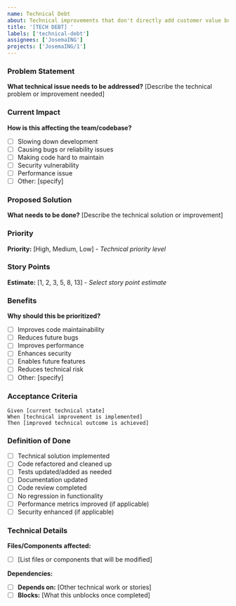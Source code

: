 ```yaml
---
name: Technical Debt
about: Technical improvements that don't directly add customer value but improve code quality, maintainability, or developer experience
title: '[TECH DEBT] '
labels: ['technical-debt']
assignees: ['JosemaING']
projects: ['JosemaING/1']
---
```


### Problem Statement
**What technical issue needs to be addressed?**
[Describe the technical problem or improvement needed]

### Current Impact
**How is this affecting the team/codebase?**
- [ ] Slowing down development
- [ ] Causing bugs or reliability issues
- [ ] Making code hard to maintain
- [ ] Security vulnerability
- [ ] Performance issue
- [ ] Other: [specify]

### Proposed Solution
**What needs to be done?**
[Describe the technical solution or improvement]

### Priority
**Priority:** [High, Medium, Low] - _Technical priority level_

### Story Points
**Estimate:** [1, 2, 3, 5, 8, 13] - _Select story point estimate_

### Benefits
**Why should this be prioritized?**
- [ ] Improves code maintainability
- [ ] Reduces future bugs
- [ ] Improves performance
- [ ] Enhances security
- [ ] Enables future features
- [ ] Reduces technical risk
- [ ] Other: [specify]

### Acceptance Criteria
```gherkin
Given [current technical state]
When [technical improvement is implemented]
Then [improved technical outcome is achieved]
```

### Definition of Done
- [ ] Technical solution implemented
- [ ] Code refactored and cleaned up
- [ ] Tests updated/added as needed
- [ ] Documentation updated
- [ ] Code review completed
- [ ] No regression in functionality
- [ ] Performance metrics improved (if applicable)
- [ ] Security enhanced (if applicable)

### Technical Details
**Files/Components affected:**
- [ ] [List files or components that will be modified]

**Dependencies:**
- [ ] **Depends on:** [Other technical work or stories]
- [ ] **Blocks:** [What this unblocks once completed]
